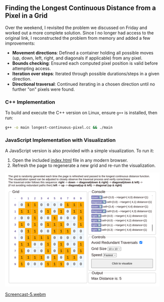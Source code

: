 ## Finding the Longest Continuous Distance from a Pixel in a Grid

Over the weekend, I revisited the problem we discussed on Friday and worked out a more complete solution. Since I no longer had access to the original link, I reconstructed the problem from memory and added a few improvements:

- **Movement directions**: Defined a container holding all possible moves (up, down, left, right, and diagonals if applicable) from any pixel.
- **Bounds checking**: Ensured each computed pixel position is valid before attempting access.
- **Iteration over steps**: Iterated through possible durations/steps in a given direction.
- **Directional traversal**: Continued iterating in a chosen direction until no further "on" pixels were found.

### C++ Implementation  

To build and execute the C++ version on Linux, ensure `g++` is installed, then run:

```bash
g++ -o main longest-continuous-pixel.cc && ./main
```  

### JavaScript Implementation with Visualization  

A JavaScript version is also provided with a simple visualization. To run it:  

1. Open the included [index.html](index.html) file in any modern browser.  
2. Refresh the page to regenerate a new grid and re-run the visualization.  

![Visualization](./images/Screenshot-1.png "Screenshot")

[Screencast-5.webm](https://github.com/user-attachments/assets/cc24fc39-47f3-48e2-9d40-932f93082c91)